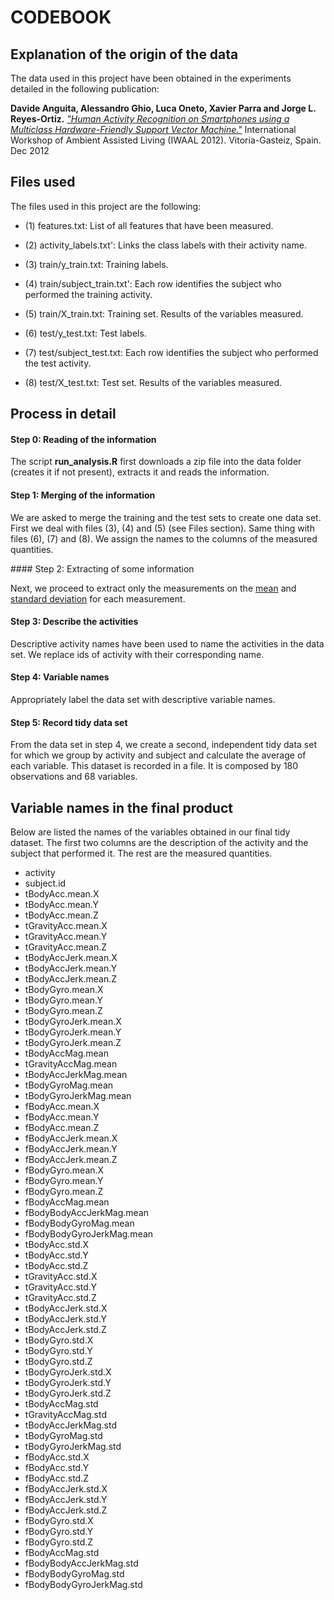 CODEBOOK
========

Explanation of the origin of the data
-------------------------------------

The data used in this project have been obtained in the experiments detailed in the following publication:

**Davide Anguita, Alessandro Ghio, Luca Oneto, Xavier Parra and Jorge L. Reyes-Ortiz.** *["Human Activity Recognition on Smartphones using a Multiclass Hardware-Friendly Support Vector Machine."](http://link.springer.com/chapter/10.1007%2F978-3-642-35395-6_30)* International Workshop of Ambient Assisted Living (IWAAL 2012). Vitoria-Gasteiz, Spain. Dec 2012


Files used
----------

The files used in this project are the following:

* (1) features.txt: List of all features that have been measured.
* (2) activity_labels.txt': Links the class labels with their activity name.

* (3) train/y_train.txt: Training labels.
* (4) train/subject_train.txt': Each row identifies the subject who performed the training activity. 
* (5) train/X_train.txt: Training set. Results of the variables measured.

* (6) test/y_test.txt: Test labels.
* (7) test/subject_test.txt: Each row identifies the subject who performed the test activity. 
* (8) test/X_test.txt: Test set. Results of the variables measured.


Process in detail
-----------------

#### Step 0: Reading of the information

The script **run_analysis.R** first downloads a zip file into the data folder (creates it if not present), extracts it and reads the information.

#### Step 1: Merging of the information

We are asked to merge the training and the test sets to create one data set. First we deal with files (3), (4) and (5) (see Files section). Same thing with files (6), (7) and (8). We assign the names to the columns of the measured quantities.

#### Step 2: Extracting of some information

Next, we proceed to extract only the measurements on the [mean](https://en.wikipedia.org/wiki/Arithmetic_mean) and [standard deviation](https://en.wikipedia.org/wiki/Standard_deviation) for each measurement. 

#### Step 3: Describe the activities

Descriptive activity names have been used to name the activities in the data set. We replace ids of activity with their corresponding name.

#### Step 4: Variable names

Appropriately label the data set with descriptive variable names. 

#### Step 5: Record tidy data set 

From the data set in step 4, we create a second, independent tidy data set for which we group by activity and subject and calculate the average of each variable. This dataset is recorded in a file. It is composed by 180 observations and 68 variables.


Variable names in the final product
-----------------------------------

Below are listed the names of the variables obtained in our final tidy dataset. The first two columns are the description of the activity and the subject that performed it. The rest are the measured quantities.

* activity
* subject.id
* tBodyAcc.mean.X
* tBodyAcc.mean.Y
* tBodyAcc.mean.Z
* tGravityAcc.mean.X
* tGravityAcc.mean.Y
* tGravityAcc.mean.Z
* tBodyAccJerk.mean.X
* tBodyAccJerk.mean.Y
* tBodyAccJerk.mean.Z
* tBodyGyro.mean.X
* tBodyGyro.mean.Y
* tBodyGyro.mean.Z
* tBodyGyroJerk.mean.X
* tBodyGyroJerk.mean.Y
* tBodyGyroJerk.mean.Z
* tBodyAccMag.mean
* tGravityAccMag.mean
* tBodyAccJerkMag.mean
* tBodyGyroMag.mean
* tBodyGyroJerkMag.mean
* fBodyAcc.mean.X
* fBodyAcc.mean.Y
* fBodyAcc.mean.Z
* fBodyAccJerk.mean.X
* fBodyAccJerk.mean.Y
* fBodyAccJerk.mean.Z
* fBodyGyro.mean.X
* fBodyGyro.mean.Y
* fBodyGyro.mean.Z
* fBodyAccMag.mean
* fBodyBodyAccJerkMag.mean
* fBodyBodyGyroMag.mean
* fBodyBodyGyroJerkMag.mean
* tBodyAcc.std.X
* tBodyAcc.std.Y
* tBodyAcc.std.Z
* tGravityAcc.std.X
* tGravityAcc.std.Y
* tGravityAcc.std.Z
* tBodyAccJerk.std.X
* tBodyAccJerk.std.Y
* tBodyAccJerk.std.Z
* tBodyGyro.std.X
* tBodyGyro.std.Y
* tBodyGyro.std.Z
* tBodyGyroJerk.std.X
* tBodyGyroJerk.std.Y
* tBodyGyroJerk.std.Z
* tBodyAccMag.std
* tGravityAccMag.std
* tBodyAccJerkMag.std
* tBodyGyroMag.std
* tBodyGyroJerkMag.std
* fBodyAcc.std.X
* fBodyAcc.std.Y
* fBodyAcc.std.Z
* fBodyAccJerk.std.X
* fBodyAccJerk.std.Y
* fBodyAccJerk.std.Z
* fBodyGyro.std.X
* fBodyGyro.std.Y
* fBodyGyro.std.Z
* fBodyAccMag.std
* fBodyBodyAccJerkMag.std
* fBodyBodyGyroMag.std
* fBodyBodyGyroJerkMag.std
